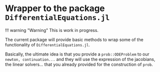 # Wrapper to the package `DifferentialEquations.jl`

!!! warning "Warning"
    This is work in progress.  

The current package will provide basic methods to wrap some of the functionality of `DifferentialEquations.jl`. 

Basically, the ultimate idea is that you provide a `prob::ODEProblem` to our `newton, continuation...` and they will use the expression of the jacobians, the linear solvers... that you already provided for the construction of `prob`.